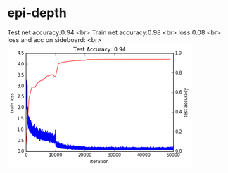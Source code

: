 # epi-depth
Test net accuracy:0.94 \<br> 
Train net accuracy:0.98 \<br>
loss:0.08 \<br>
loss and acc on sideboard: \<br> 
![](https://github.com/gehuageyan/epi-depth/blob/master/loss-acc-sideboard.png)  



